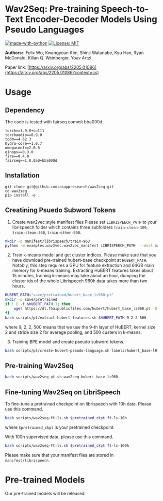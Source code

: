 # Wav2Seq: Pre-training Speech-to-Text Encoder-Decoder Models Using Pseudo Languages

[![made-with-python](https://img.shields.io/badge/Made%20with-Python-red.svg)](#python)
[![License: MIT](https://img.shields.io/badge/License-MIT-yellow.svg)](https://opensource.org/licenses/MIT)

**Authors:**: Felix Wu, Kwangyoun Kim, Shinji Watanabe, Kyu Han, Ryan McDonald, Kilian Q. Weinberger, Yoav Artzi

Paper link: [https://arxiv.org/abs/2205.01086](https://arxiv.org/abs/2205.01086?context=cs)

# Usage
## Dependency
The code is tested with fairseq commit bba000d.
```
torch==1.9.0+cu111
torchaudio==0.9.0
tqdm==4.62.3
hydra-core==1.0.7
omegaconf==2.0.6
einops==0.3.0
fire==0.4.0
fairseq==1.0.0a0+bba000d
```

## Installation
```
git clone git@github.com:asappresearch/wav2seq.git
cd wav2seq
pip install -e .
```

## Creatining Psuedo Subword Tokens
1. Create wav2vec style manifest files
Please set `LIBRISPEECH_PATH` to your librispeech folder which contains three subfolders `train-clean-100`, `train-clean-360`, `train-other-500`.
```sh
mkdir -p manifest/librispeech/train-960
python -m examples.wav2vec.wav2vec_manifest LIBRISPEECH_PATH  --dest manifest/librispeech/train-960 --ext flac --valid-percent 0.01 --path-must-contain train
```

2. Train k-means model and get cluster indices.
Please make sure that you have download pre-trained hubert-base checkpoint at `HUBERT_PATH`.
Notably, this step requires a GPU for feature extraction and 64GB main memory for k-means training.
Extracting HuBERT features takes about 15 minutes, training k-means may take about an hour, dumping the cluster ids of the whole Librispeech 960h data takes more than two hours.
```sh
HUBERT_PATH="save/pretrained/hubert_base_ls960.pt"
mkdir -p save/pretrained
if ! [ -f $HUBERT_PATH ]; then
    wget https://dl.fbaipublicfiles.com/hubert/hubert_base_ls960.pt -O $HUBERT_PATH
fi
bash scripts/pl/extract-hubert-features.sh $HUBERT_PATH 9 2 2 500
```
where 9, 2, 2, 500 means that we use the 9-th layer of HuBERT, kernel size 2 and stride size 2 for average pooling, and 500 custers in k-means.

3. Training BPE model and create pseudo subword tokens.
```sh
bash scripts/pl/create-hubert-pseudo-language.sh labels/hubert_base-l9-k2s2-fp16-ls0.1/c500 30000
```



## Pre-training Wav2Seq
```sh
bash scripts/wav2seq-pt.sh wav2seq-hubert-base-ls960
```

## Fine-tuning Wav2Seq on LibriSpeech

To fine-tune a pretrained checkpoint on librispeech with 10h data. Please use this command.
```sh
bash scripts/wav2seq-ft-ls.sh $pretrained_ckpt ft-ls-10h
```
where `$pretrained_ckpt` is your pretrained checkpoint.

With 100h supervised data, please use this command.
```sh
bash scripts/wav2seq-ft-ls.sh $pretrained_ckpt ft-ls-100h
```
Please make sure that your manifest files are stored in `manifest/librispeech`.

# Pre-trained Models
Our pre-trained models will be released.